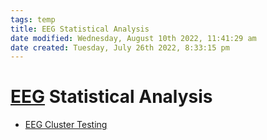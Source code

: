 ```yaml
---
tags: temp
title: EEG Statistical Analysis
date modified: Wednesday, August 10th 2022, 11:41:29 am
date created: Tuesday, July 26th 2022, 8:33:15 pm
---
```


# [EEG](EEG.md) Statistical Analysis
- [EEG Cluster Testing](EEG%20Cluster%20Testing.md)

